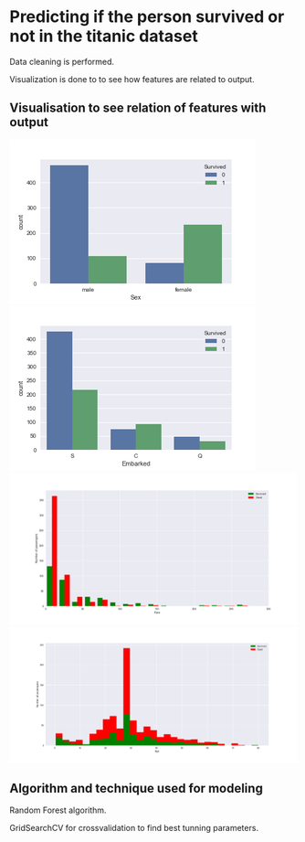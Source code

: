 # Predicting if the person survived or not in the titanic dataset

Data cleaning is performed.

Visualization is done to to see how features are related to output.

## Visualisation to see relation of features with output

![App Screenshot](https://github.com/RutuKar/Titanic/blob/master/sex%20vs%20survived.png?raw=true)
![App Screenshot](https://github.com/RutuKar/Titanic/blob/master/embarked%20vs%20survived.png?raw=true)
![App Screenshot](https://github.com/RutuKar/Titanic/blob/master/fare%20vs%20survived.png?raw=true)
![App Screenshot](https://github.com/RutuKar/Titanic/blob/master/age%20vs%20survived.png?raw=true)

## Algorithm and technique used for modeling
Random Forest algorithm.

GridSearchCV for crossvalidation to find best tunning parameters.
